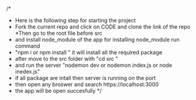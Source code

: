 /*
* Here is the following step for starting the project 
* Fork the current repo and click on CODE and clone the link of the repo
*Then go to the root file before src 
* and install node_module of the app for installing node_module run command 
* "npm i or npm install " it will install all the required package 
* after move to the src folder with "cd src "
* and run the server "nodemon dev or nodemon index.js or node inedex.js"
* if all package are intall then server is running on the port 
* then open any broswer and search https://localhost:3000
* the app will be open succesfully
*/
